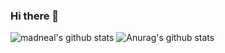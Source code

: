 ### Hi there 👋


![madneal's github stats](https://github-readme-stats.vercel.app/api?username=PIDELAI&show_icons=true&theme=radical) 
![Anurag's github stats](https://github-readme-stats.vercel.app/api?username=PIDELAI&hide=contribs,prs)
